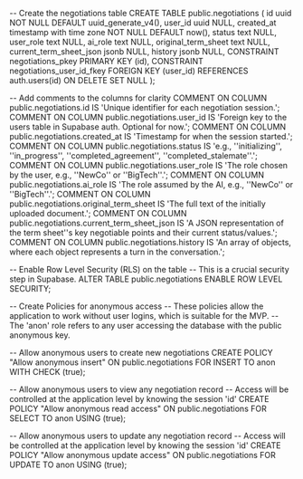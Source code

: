 -- Create the negotiations table
CREATE TABLE public.negotiations (
    id uuid NOT NULL DEFAULT uuid_generate_v4(),
    user_id uuid NULL,
    created_at timestamp with time zone NOT NULL DEFAULT now(),
    status text NULL,
    user_role text NULL,
    ai_role text NULL,
    original_term_sheet text NULL,
    current_term_sheet_json jsonb NULL,
    history jsonb NULL,
    CONSTRAINT negotiations_pkey PRIMARY KEY (id),
    CONSTRAINT negotiations_user_id_fkey FOREIGN KEY (user_id) REFERENCES auth.users(id) ON DELETE SET NULL
);

-- Add comments to the columns for clarity
COMMENT ON COLUMN public.negotiations.id IS 'Unique identifier for each negotiation session.';
COMMENT ON COLUMN public.negotiations.user_id IS 'Foreign key to the users table in Supabase auth. Optional for now.';
COMMENT ON COLUMN public.negotiations.created_at IS 'Timestamp for when the session started.';
COMMENT ON COLUMN public.negotiations.status IS 'e.g., ''initializing'', ''in_progress'', ''completed_agreement'', ''completed_stalemate''.';
COMMENT ON COLUMN public.negotiations.user_role IS 'The role chosen by the user, e.g., ''NewCo'' or ''BigTech''.';
COMMENT ON COLUMN public.negotiations.ai_role IS 'The role assumed by the AI, e.g., ''NewCo'' or ''BigTech''.';
COMMENT ON COLUMN public.negotiations.original_term_sheet IS 'The full text of the initially uploaded document.';
COMMENT ON COLUMN public.negotiations.current_term_sheet_json IS 'A JSON representation of the term sheet''s key negotiable points and their current status/values.';
COMMENT ON COLUMN public.negotiations.history IS 'An array of objects, where each object represents a turn in the conversation.';

-- Enable Row Level Security (RLS) on the table
-- This is a crucial security step in Supabase.
ALTER TABLE public.negotiations ENABLE ROW LEVEL SECURITY;

-- Create Policies for anonymous access
-- These policies allow the application to work without user logins, which is suitable for the MVP.
-- The 'anon' role refers to any user accessing the database with the public anonymous key.

-- Allow anonymous users to create new negotiations
CREATE POLICY "Allow anonymous insert"
ON public.negotiations
FOR INSERT
TO anon
WITH CHECK (true);

-- Allow anonymous users to view any negotiation record
-- Access will be controlled at the application level by knowing the session 'id'
CREATE POLICY "Allow anonymous read access"
ON public.negotiations
FOR SELECT
TO anon
USING (true);

-- Allow anonymous users to update any negotiation record
-- Access will be controlled at the application level by knowing the session 'id'
CREATE POLICY "Allow anonymous update access"
ON public.negotiations
FOR UPDATE
TO anon
USING (true);

